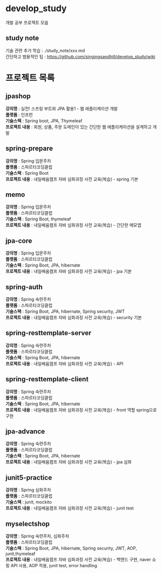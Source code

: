 # develop_study
개발 공부 프로젝트 모음

## study note
기술 관련 추가 학습 : ./study_note/xxx.md <br>
간단하고 범용적인 팁 : https://github.com/singingsandhill/develop_study/wiki 

# 프로젝트 목록
## jpashop
**강의명** : 실전! 스프링 부트와 JPA 활용1 - 웹 애플리케이션 개발 <br> 
**플랫폼** : 인프런 <br>
**기술스택** : Spring boot, JPA, Thymeleaf <br>
**프로젝트 내용** : 회원, 상품, 주문 도메인이 있는 간단한 웹 애플리케이션을 설계하고 개발

## spring-prepare
**강의명** : Spring 입문주차 <br> 
**플랫폼** : 스파르타코딩클럽 <br>
**기술스택** : Spring Boot  <br>
**프로젝트 내용** : 내일배움캠프 자바 심화과정 사전 교육(복습) - spring 기본

## memo
**강의명** : Spring 입문주차 <br> 
**플랫폼** : 스파르타코딩클럽 <br>
**기술스택** : Spring Boot, thymeleaf  <br>
**프로젝트 내용** : 내일배움캠프 자바 심화과정 사전 교육(복습) - 간단한 메모앱

## jpa-core
**강의명** : Spring 입문주차 <br> 
**플랫폼** : 스파르타코딩클럽 <br>
**기술스택** : Spring Boot, JPA, hibernate  <br>
**프로젝트 내용** : 내일배움캠프 자바 심화과정 사전 교육(복습) - jpa 기본

## spring-auth
**강의명** : Spring 숙련주차 <br> 
**플랫폼** : 스파르타코딩클럽 <br>
**기술스택** : Spring Boot, JPA, hibernate, Spring security, JWT  <br>
**프로젝트 내용** : 내일배움캠프 자바 심화과정 사전 교육(복습) - security 기본

## spring-resttemplate-server
**강의명** : Spring 숙련주차 <br> 
**플랫폼** : 스파르타코딩클럽 <br>
**기술스택** : Spring Boot, JPA, hibernate  <br>
**프로젝트 내용** : 내일배움캠프 자바 심화과정 사전 교육(복습) - API

## spring-resttemplate-client
**강의명** : Spring 숙련주차 <br> 
**플랫폼** : 스파르타코딩클럽 <br>
**기술스택** : Spring Boot, JPA, hibernate  <br>
**프로젝트 내용** : 내일배움캠프 자바 심화과정 사전 교육(복습) - front 역할 spring으로 구현

## jpa-advance
**강의명** : Spring 숙련주차 <br> 
**플랫폼** : 스파르타코딩클럽 <br>
**기술스택** : Spring Boot, JPA, hibernate  <br>
**프로젝트 내용** : 내일배움캠프 자바 심화과정 사전 교육(복습) - jpa 심화

## junit5-practice
**강의명** : Spring 심화주차 <br> 
**플랫폼** : 스파르타코딩클럽 <br>
**기술스택** : junit, mockito  <br>
**프로젝트 내용** : 내일배움캠프 자바 심화과정 사전 교육(복습) - junit test

## myselectshop
**강의명** : Spring 숙련주차, 심화주차 <br> 
**플랫폼** : 스파르타코딩클럽 <br>
**기술스택** : Spring Boot, JPA, hibernate, Spring security, JWT, AOP, junit,thymeleaf  <br>
**프로젝트 내용** : 내일배움캠프 자바 심화과정 사전 교육(복습) - 백엔드 구현, naver 쇼핑 API 사용, AOP 적용, junit test, error handling


